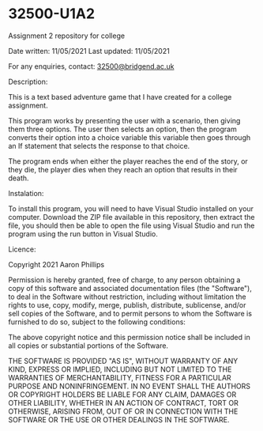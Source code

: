 # 32500-U1A2
Assignment 2 repository for college

Date written: 11/05/2021
Last updated: 11/05/2021

For any enquiries, contact: 32500@bridgend.ac.uk

Description: 

This is a text based adventure game that I have created for a college assignment.

This program works by presenting the user with a scenario, then giving them three options.
The user then selects an option, then the program converts their option into a choice variable
this variable then goes through an If statement that selects the response to that choice.

The program ends when either the player reaches the end of the story, or they die, the player
dies when they reach an option that results in their death.

Instalation:

To install this program, you will need to have Visual Studio installed on your computer.
Download the ZIP file available in this repository, then extract the file, you should then
be able to open the file using Visual Studio and run the program using the run button in
Visual Studio.

Licence:

Copyright 2021 Aaron Phillips

Permission is hereby granted, free of charge, to any person obtaining a copy of this software 
and associated documentation files (the "Software"), to deal in the Software without restriction, 
including without limitation the rights to use, copy, modify, merge, publish, distribute, 
sublicense, and/or sell copies of the Software, and to permit persons to whom the Software is 
furnished to do so, subject to the following conditions:

The above copyright notice and this permission notice shall be included in all copies or 
substantial portions of the Software.

THE SOFTWARE IS PROVIDED "AS IS", WITHOUT WARRANTY OF ANY KIND, EXPRESS OR IMPLIED, INCLUDING 
BUT NOT LIMITED TO THE WARRANTIES OF MERCHANTABILITY, FITNESS FOR A PARTICULAR PURPOSE AND 
NONINFRINGEMENT. IN NO EVENT SHALL THE AUTHORS OR COPYRIGHT HOLDERS BE LIABLE FOR ANY CLAIM, 
DAMAGES OR OTHER LIABILITY, WHETHER IN AN ACTION OF CONTRACT, TORT OR OTHERWISE, ARISING FROM, 
OUT OF OR IN CONNECTION WITH THE SOFTWARE OR THE USE OR OTHER DEALINGS IN THE SOFTWARE.
